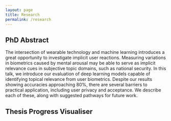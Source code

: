 ```yaml
---
layout: page
title: Research
permalink: /research
---
```

## PhD Abstract
The intersection of wearable technology and machine learning introduces a great opportunity to investigate implicit user reactions. Measuring variations in biometrics caused by mental arousal may be able to serve as implicit relevance cues in subjective topic domains, such as national security. In this talk, we introduce our evaluation of deep learning models capable of identifying topical relevance from user biometrics. Despite our results showing accuracies approaching 80%, there are several barriers to practical application, including user privacy and acceptance. We describe each of these, along with suggested pathways for future work.

## Thesis Progress Visualiser
<div id="thesis-visualiser">
</div>
